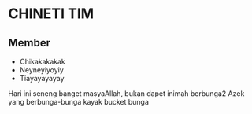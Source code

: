 # CHINETI TIM
## Member
- Chikakakakak
- Neyneyiyoyiy
- Tiayayayayay

Hari ini seneng banget masyaAllah,
bukan dapet inimah
berbunga2
Azek yang berbunga-bunga kayak bucket bunga
